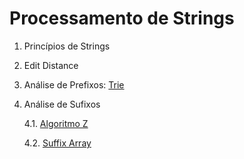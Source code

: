 
# Processamento de Strings


1. Princípios de Strings

2. Edit Distance

3. Análise de Prefixos: [Trie](algoritmos/trie.cpp)

4. Análise de Sufixos

   4.1. [Algoritmo Z](algoritmos/z_algorithm.cpp)
   
   4.2. [Suffix Array](algoritmos/suffix_array.cpp)
 
